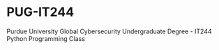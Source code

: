 # PUG-IT244
Purdue University Global Cybersecurity Undergraduate Degree - IT244 Python Programming Class
